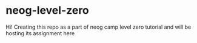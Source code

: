 # neog-level-zero
 Hi! Creating this repo as a part of neog  camp level zero tutorial and will be hosting its assignment here
